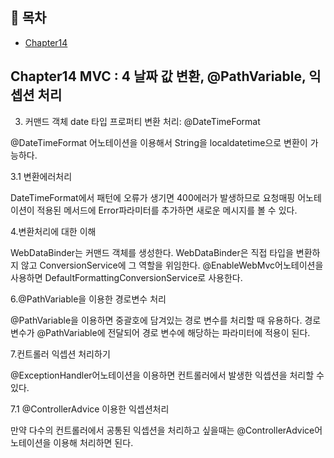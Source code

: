 ## 📝 목차
- [Chapter14](#Chapter14)

## Chapter14 MVC : 4 날짜 값 변환, @PathVariable, 익셉션 처리

3. 커맨드 객체 date 타입 프로퍼티 변환 처리: @DateTimeFormat

@DateTimeFormat 어노테이션을 이용해서 String을 localdatetime으로 변환이 가능하다.

3.1 변환에러처리

DateTimeFormat에서 패턴에 오류가 생기면 400에러가 발생하므로 요청매핑 어노테이션이 적용된 메서드에 Error파라미터를 추가하면 새로운 메시지를 볼 수 있다.

4.변환처리에 대한 이해

WebDataBinder는 커맨드 객체를 생성한다. WebDataBinder은 직접 타입을 변환하지 않고 ConversionService에 그 역할을 위임한다. @EnableWebMvc어노테이션을 사용하면 DefaultFormattingConversionService로 사용한다.

6.@PathVariable을 이용한 경로변수 처리

@PathVariable을 이용하면 중괄호에 담겨있는 경로 변수를 처리할 때 유용하다. 경로변수가 @PathVariable에 전달되어 경로 변수에 해당하는 파라미터에 적용이 된다.

7.컨트롤러 익셉션 처리하기

@ExceptionHandler어노테이션을 이용하면 컨트롤러에서 발생한 익셉션을 처리할 수 있다.

7.1 @ControllerAdvice 이용한 익셉션처리

만약 다수의 컨트롤러에서 공통된 익셉션을 처리하고 싶을때는 @ControllerAdvice어노테이션을 이용해 처리하면 된다.

